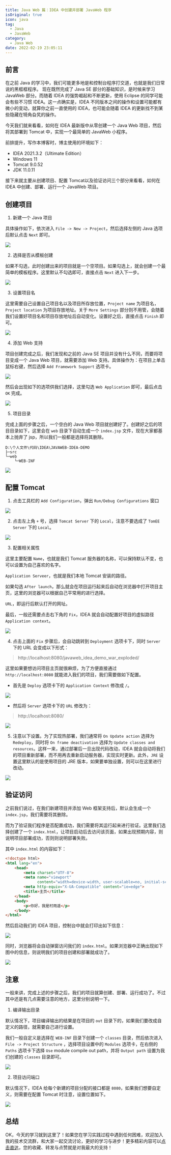```yaml
---
title: Java Web 篇：IDEA 中创建并部署 JavaWeb 程序
isOriginal: true
icon: java
tag:
  - Java
  - JavaWeb
category:
  - Java Web
date: 2022-02-19 23:05:11
---
```





## 前言

在之前 Java 的学习中，我们可能更多地是和控制台程序打交道，也就是我们日常说的黑框框程序。 现在既然完成了 Java SE 部分的基础知识，是时候来学习 JavaWeb 部分。而随着 IDEA 的强势崛起和不断更新，使用 Eclipse 的同学可能会有些不习惯 IDEA。这一点确实是，IDEA 不同版本之间的操作和设置可能都有微小的变动，就算你之前一直使用的 IDEA，也可能会随着 IDEA 的更新找不到某些隐藏在犄角旮旯的操作。

今天我们就来看看，如何在 IDEA 最新版中从零创建一个 Java Web 项目，然后将其部署到 Tomcat 中，实现一个最简单的 JavaWeb 小程序。

前排提升，写作本博客时，博主使用的环境如下：

-   IDEA 2021.3.2（Ultimate Edition） 
-   Windows 11
-   Tomcat 9.0.52
-   JDK 11.0.11

接下来就主要从创建项目、配置 Tomcat以及验证访问三个部分来看看，如何在 IDEA 中创建、部署、运行一个 JavaWeb 项目。

## 创建项目

1.   新建一个 Java 项目

具体操作如下，依次进入 `File -> New -> Project`，然后选择左侧的 Java 选项后默认点击 `Next` 即可。

![](https://img-blog.csdnimg.cn/img_convert/8edb7e8531ab3d29018be6c29a1974d3.png)

2.   选择是否从模板创建

如果不勾选，此时创建出来的项目就是一个空项目。如果勾选上，就会创建一个最简单的模板程序。这里默认不勾选即可，直接点击 `Next` 进入下一步。

![](https://img-blog.csdnimg.cn/img_convert/76e6298b257517839f06dced4fc21878.png)

3.   设置项目名

这里需要自己设置自己项目名以及项目所存放位置，`Project name` 为项目名，`Project location` 为项目存放地址。关于 `More Settings` 部分则不用管，会随着我们设置好项目名和项目存放地址后自动变化。设置好之后，直接点击 `Finish` 即可。

![](https://img-blog.csdnimg.cn/img_convert/3417c2e85c6b318fe36e69dcb6ed0c7a.png)

4.   添加 Web 支持

项目创建完成之后，我们发现和之前的 Java SE 项目并没有什么不同，而要将项目变成一个 Java Web 项目，就需要添加 Web 支持。具体操作为：在项目上单击鼠标右键，然后选择 `Add Framework Support` 选项卡。

![](https://img-blog.csdnimg.cn/img_convert/6a987a7ebd96f9067ef9dcfb9170a287.png)

然后会出现如下的选项供我们选择，这里勾选 `Web Application` 即可，最后点击 `OK` 完成。

![](https://img-blog.csdnimg.cn/img_convert/ac3d60ef820a57d8bb7c941fe58ab7a7.png)

5.   项目目录

完成上面的步骤之后，一个空白的 Java Web 项目就创建好了。创建好之后的项目目录如下，这里会在 `web` 目录下自动生成一个 `index.jsp` 文件，现在大家都基本上抛弃了 jsp，所以我们一般都是选择将其删除。

```
D:\个人文件\代码\IDEA\JAVAWEB-IDEA-DEMO
├─src
└─web
    └─WEB-INF
```

![](https://img-blog.csdnimg.cn/img_convert/a5dc0b5761a1388ba0fbd16248a86f2e.png)

## 配置 Tomcat

1.   点击工具栏的 `Add Configuration`，弹出 `Run/Debug Configurations` 窗口

![](https://img-blog.csdnimg.cn/img_convert/18e8ea3dcead9f78f241c9d6ab6d6e74.png)

2.   点击左上角 `+` 号，选择 `Tomcat Server` 下的 `Local`，注意不要选成了 `TomEE Server` 下的 `Local`。

![](https://img-blog.csdnimg.cn/img_convert/6550e13a4c8e2792293700859f463227.png)

3.   配置相关属性

这里主要配置 `Name`，也就是我们 Tomcat 服务器的名称，可以保持默认不变，也可以设置为自己喜欢的名字。

`Application Serveer`，也就是我们本地 Tomcat 安装的路径。

如果勾选 `After launch`，那么就会在项目运行起来后自动在浏览器中打开项目主页，这里的浏览器可以根据自己平常用的进行选择。

`URL`，即运行后默认打开的网址。

最后，一般还需要点击右下角的 `Fix`，IDEA 就会自动配置好项目的虚拟路径 `Application context`。

![](https://img-blog.csdnimg.cn/img_convert/43ac294d1ad13c378473a852632833cf.png)

4.   点击上面的 `Fix` 步骤后，会自动跳转到 `Deployment` 选项卡下，同时 `Server` 下的 URL 会变成以下形式：

>   http://localhost:8080/javaweb_idea_demo_war_exploded/

这里如果要想访问项目主页就很麻烦，为了方便直接通过 `http://localhost:8080` 就能进入我们的项目，我们需要做如下配置。

-   首先是 `Deploy` 选项卡下的 `Application Context` 修改成 `/`。

![](https://img-blog.csdnimg.cn/img_convert/3a755d8d863609e72af9d07a39c54483.png)

-   然后将 `Server` 选项卡下的 `URL` 修改为：

>   http://localhost:8080/

![](https://img-blog.csdnimg.cn/img_convert/048f1a6cef4b96d98593ce3a6aaddcca.png)

5.   注意以下设置。为了实现热部署，我们通常将 `On Update action` 选择为 `Redeploy`，同时将 `On frame deactivation` 选择为 `Update classes and resources`。这样一来，通过部署后一旦出现代码改动，IDEA 就会自动将我们的项目重新部署，而不用再去重新启动服务器，实现实时更新。此外，`JRE` 设置这里默认的是使用项目的 JRE 版本，如果要单独设置，则可以在这里进行改动。

![](https://img-blog.csdnimg.cn/img_convert/5f43cbcfc6f32abd2954c1c28d21ec32.png)

## 验证访问

之前我们说过，在我们新建项目并添加 Web 框架支持后，默认会生成一个 `index.jsp`，我们需要将其删除。

而为了验证我们程序是否配置成功，我们需要将其运行起来进行验证。这里我们选择创建了一个 `index.html`，让项目启动后去访问该页面，如果出现预期内容，则说明项目部署成功，否则则说明部署失败。

其中 `index.html` 的内容如下：

```html
<!doctype html>
<html lang="en">
    <head>
        <meta charset="UTF-8">
        <meta name="viewport"
              content="width=device-width, user-scalable=no, initial-scale=1.0, maximum-scale=1.0, minimum-scale=1.0">
        <meta http-equiv="X-UA-Compatible" content="ie=edge">
        <title>主页</title>
    </head>
    <body>
        <p>你好，我是村雨遥</p>
    </body>
</html>
```

然后启动我们的 IDEA 项目，控制台中就会打印出如下信息：

![](https://img-blog.csdnimg.cn/img_convert/c660cd44196ba0fe1035504830de9682.png)

同时，浏览器将会自动弹窗访问我们的 `index.html`。如果浏览器中正确出现如下图中的信息，则说明我们的项目创建和部署就成功了。

![](https://img-blog.csdnimg.cn/img_convert/436a40ad8c1f373a0cf63a4ac655c236.png)

## 注意

一般来讲，完成上述的步骤之后，我们的项目就算创建、部署、运行成功了。不过其中还是有几点需要注意的地方，这里分别说明一下。

1.   编译输出目录

默认情况下，项目编译输出的结果是在项目的 `out` 目录下的，如果我们要改成自定义的路径，就需要自己进行设置。

我们一般自定义是选择在 `WEB-INF` 目录下创建一个 `classes` 目录，然后依次进入 `File -> Project Structure` ，选择项目设置中的 `Modules` 选项卡，在右侧的 `Paths` 选项卡下选择 `Use` module compile out path，并将 `Output path` 设置为我们创建的  `classes` 目录即可。

![](https://img-blog.csdnimg.cn/img_convert/a9d45806f21c0fcf2e9038d93b955532.png)

2.   项目访问端口

默认情况下，IDEA 给每个新建的项目分配的接口都是 `8080`，如果我们想要自定义，则需要在配置 Tomcat 时注意，设置位置如下。

![](https://img-blog.csdnimg.cn/img_convert/d6d4e312ba025309984449be9c1fd4b1.png)

## 总结

OK，今天的学习就到这里了！如果您在学习实践过程中遇到任何困难，欢迎加入我的技术交流群，和大家一起交流讨论，更好的学习与进步！更多精彩内容可以[点击直达](https://cunyu1943.blog.csdn.net/)，您的收藏、转发与点赞就是对我最大的支持！

